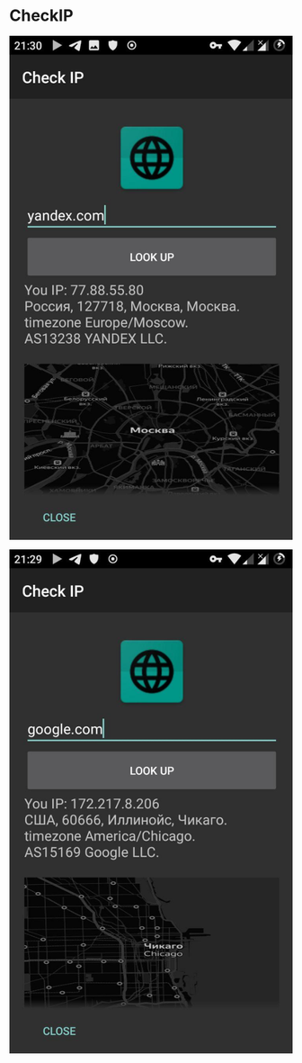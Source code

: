 # CheckIP
![Image of Screen](https://github.com/MigelBerman/CheckIP/blob/master/screenshot/photo_2020-05-31_21-33-18.png)

![Image of Screen](https://github.com/MigelBerman/CheckIP/blob/master/screenshot/photo_2020-05-31_21-33-29.jpg)


